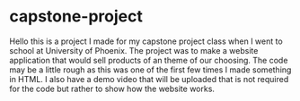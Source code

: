 ﻿# capstone-project
Hello this is a project I made for my capstone project class when I went to school at University of Phoenix. The project was to make a website application that would sell products of an theme of our choosing. The code may be a little rough as this was one of the first few times I made something in HTML. I also have a demo video that will be uploaded that is not required for the code but rather to show how the website works.

